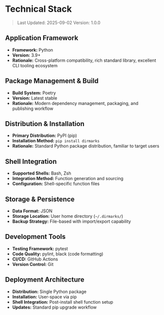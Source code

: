 # Technical Stack

> Last Updated: 2025-09-02
> Version: 1.0.0

## Application Framework

- **Framework:** Python
- **Version:** 3.9+
- **Rationale:** Cross-platform compatibility, rich standard library, excellent CLI tooling ecosystem

## Package Management & Build

- **Build System:** Poetry
- **Version:** Latest stable
- **Rationale:** Modern dependency management, packaging, and publishing workflow

## Distribution & Installation

- **Primary Distribution:** PyPI (pip)
- **Installation Method:** `pip install dirmarks`
- **Rationale:** Standard Python package distribution, familiar to target users

## Shell Integration

- **Supported Shells:** Bash, Zsh
- **Integration Method:** Function generation and sourcing
- **Configuration:** Shell-specific function files

## Storage & Persistence

- **Data Format:** JSON
- **Storage Location:** User home directory (`~/.dirmarks/`)
- **Backup Strategy:** File-based with import/export capability

## Development Tools

- **Testing Framework:** pytest
- **Code Quality:** pylint, black (code formatting)
- **CI/CD:** GitHub Actions
- **Version Control:** Git

## Deployment Architecture

- **Distribution:** Single Python package
- **Installation:** User-space via pip
- **Shell Integration:** Post-install shell function setup
- **Updates:** Standard pip upgrade workflow